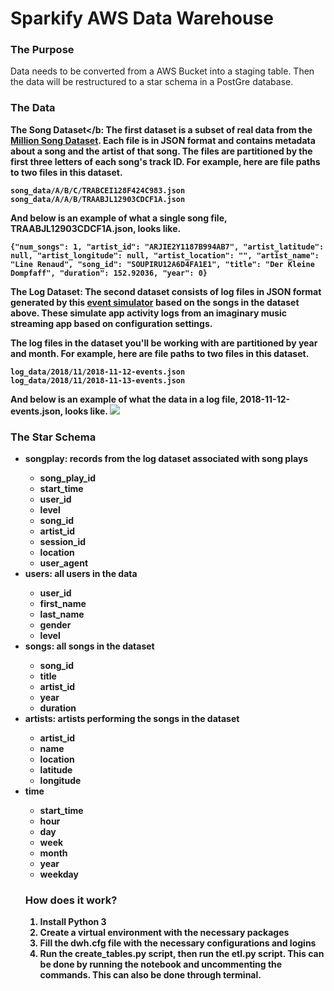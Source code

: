 # Sparkify AWS Data Warehouse

### The Purpose
Data needs to be converted from a AWS Bucket into a staging table. Then the data will be restructured to a star schema in a PostGre database.

### The Data

<b>The Song Dataset</b: 
The first dataset is a subset of real data from the [Million Song Dataset](http://millionsongdataset.com/). Each file is in JSON format and contains metadata about a song and the artist of that song. 
The files are partitioned by the first three letters of each song's track ID. For example, here are file paths to two files in this dataset.
```
song_data/A/B/C/TRABCEI128F424C983.json
song_data/A/A/B/TRAABJL12903CDCF1A.json
```

And below is an example of what a single song file, TRAABJL12903CDCF1A.json, looks like.

```
{"num_songs": 1, "artist_id": "ARJIE2Y1187B994AB7", "artist_latitude": null, "artist_longitude": null, "artist_location": "", "artist_name": "Line Renaud", "song_id": "SOUPIRU12A6D4FA1E1", "title": "Der Kleine Dompfaff", "duration": 152.92036, "year": 0}
```

<b>The Log Dataset</b>:
The second dataset consists of log files in JSON format generated by this [event simulator](https://github.com/Interana/eventsim) based on the songs in the dataset above. These simulate app activity logs from an imaginary music streaming app based on configuration settings.

The log files in the dataset you'll be working with are partitioned by year and month. For example, here are file paths to two files in this dataset.

```
log_data/2018/11/2018-11-12-events.json
log_data/2018/11/2018-11-13-events.json
```

And below is an example of what the data in a log file, 2018-11-12-events.json, looks like.
<img src="../images/log-data.png"/>
  
  ### The Star Schema
  <ul>
    <li>songplay: records from the log dataset associated with song plays</li>
    <ul>
      <li>song_play_id</li>
      <li>start_time</li>
      <li>user_id</li>
      <li>level</li>
      <li>song_id</li>
      <li>artist_id</li>
      <li>session_id</li>
      <li>location</li>
      <li>user_agent</li>
    </ul>
    <li>users: all users in the data</li>
    <ul>
      <li>user_id</li>
      <li>first_name</li>
      <li>last_name</li>
      <li>gender</li>
      <li>level</li>
    </ul>
    <li>songs: all songs in the dataset</li>
    <ul>
      <li>song_id</li>
      <li>title</li>
      <li>artist_id</li>
      <li>year</li>
      <li>duration</li>
    </ul>
    <li>artists: artists performing the songs in the dataset</li>
    <ul>
      <li>artist_id</li>
      <li>name</li>
      <li>location</li>
      <li>latitude</li>
      <li>longitude</li>
    </ul>
    <li>time</li>
    <ul>
      <li>start_time</li>
      <li>hour</li>
      <li>day</li>
      <li>week</li>
      <li>month</li>
      <li>year</li>
      <li>weekday</li>
    </ul>
      
    
### How does it work?
    
<ol>
  <li>Install Python 3</li>
  <li>Create a virtual environment with the necessary packages</li>
  <li>Fill the dwh.cfg file with the necessary configurations and logins</li>
  <li>Run the create_tables.py script, then run the etl.py script. This can be done by running the notebook and uncommenting the commands. This can also be done through terminal.</li>
    </ol>
